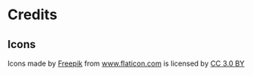# Credits

## Icons
<div>
    Icons made by
    <a href="https://www.freepik.com/" title="Freepik">Freepik</a>
    from
    <a href="https://www.flaticon.com/" title="Flaticon">www.flaticon.com</a>
    is licensed by
    <a href="http://creativecommons.org/licenses/by/3.0/" title="Creative Commons BY 3.0" target="_blank">CC 3.0 BY</a>
</div>
